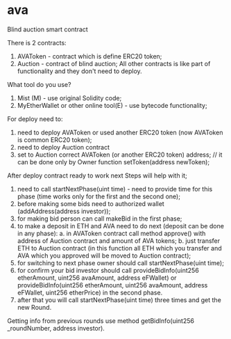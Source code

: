 # ava
Blind auction smart contract

There is 2 contracts:
1. AVAToken - contract which is define ERC20 token;
2. Auction - contract of blind auction;
All other contracts is like part of functionality and they don't need to deploy.

What tool do you use?
1. Mist (M) - use original Solidity code;
2. MyEtherWallet or other online tool(E) - use bytecode functionality;

For deploy need to:
1. need to deploy AVAToken or used another ERC20 token (now AVAToken is common ERC20 token);
2. need to deploy Auction contract
3. set to Auction correct AVAToken (or another ERC20 token) address; // it can be done only by Owner function setToken(address newToken);

After deploy contract ready to work next Steps will help with it;
1. need to call startNextPhase(uint time) - need to provide time for this phase (time works only for the first and the second one);
2. before making some bids need to authorized wallet (addAddress(address investor));
3. for making bid person can call makeBid in the first phase;
4. to make a deposit in ETH and AVA need to do next (deposit can be done in any phase):
	a. in AVAToken contract call method approve() with address of Auction contract and amount of AVA tokens;
	b. just transfer ETH to Auction contract (in this function all ETH which you transfer and AVA which you approved will be moved to Auction contract);
5. for switching to next phase owner should call startNextPhase(uint time);
6. for confirm your bid investor should call provideBidInfo(uint256 etherAmount, uint256 avaAmount, address eFWallet) or provideBidInfo(uint256 etherAmount, uint256 avaAmount, address eFWallet, uint256 etherPrice) in the second phase.
7. after that you will call startNextPhase(uint time) three times and get the new Round.

Getting info from previous rounds use method getBidInfo(uint256 _roundNumber, address investor).